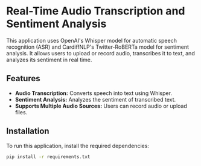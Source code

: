 # Real-Time Audio Transcription and Sentiment Analysis

This application uses OpenAI's Whisper model for automatic speech recognition (ASR) and CardiffNLP's Twitter-RoBERTa model for sentiment analysis. It allows users to upload or record audio, transcribes it to text, and analyzes its sentiment in real time.

## Features
- **Audio Transcription:** Converts speech into text using Whisper.
- **Sentiment Analysis:** Analyzes the sentiment of transcribed text.
- **Supports Multiple Audio Sources:** Users can record audio or upload files.

## Installation
To run this application, install the required dependencies:

```bash
pip install -r requirements.txt
